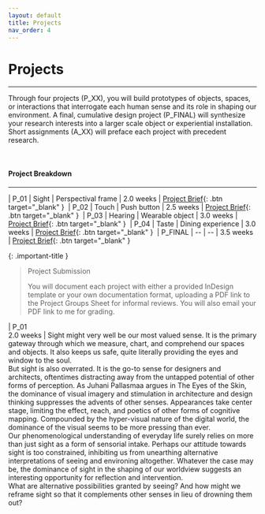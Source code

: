 ```yaml
---
layout: default
title: Projects
nav_order: 4
---
```


# Projects

---

Through four projects (P_XX), you will build prototypes of objects, spaces, or interactions that interrogate each human sense and its role in shaping our environment. A final, cumulative design project (P_FINAL) will synthesize your research interests into a larger scale object or experiential installation. Short assignments (A_XX) will preface each project with precedent research.

<br>

#### Project Breakdown

---

| P_01            | Sight          | Perspectival frame   | 2.0 weeks      | <span class="fs-3">[Project Brief](http://example.com/){: .btn target="_blank" }</span>&nbsp;
| P_02            | Touch          | Push button          | 2.5 weeks      | <span class="fs-3">[Project Brief](http://example.com/){: .btn target="_blank" }</span>&nbsp;
| P_03            | Hearing        | Wearable object      | 3.0 weeks      | <span class="fs-3">[Project Brief](http://example.com/){: .btn target="_blank" }</span>&nbsp;
| P_04            | Taste          | Dining experience    | 3.0 weeks      | <span class="fs-3">[Project Brief](http://example.com/){: .btn target="_blank" }</span>&nbsp;
| P_FINAL         | --             | --                   | 3.5 weeks      | <span class="fs-3">[Project Brief](http://example.com/){: .btn target="_blank" }</span>&nbsp;

{: .important-title }
> Project Submission
>
> You will document each project with either a provided InDesign template or your own documentation format, uploading a PDF link to the Project Groups Sheet for informal reviews. You will also email your PDF link to me for grading.


| P_01 <br> 2.0 weeks      | Sight might very well be our most valued sense. It is the primary gateway through which we measure, chart, and comprehend our spaces and objects. It also keeps us safe, quite literally providing the eyes and window to the soul. <br> But sight is also overrated. It is the go-to sense for designers and architects, oftentimes distracting away from the untapped potential of other forms of perception. As Juhani Pallasmaa argues in The Eyes of the Skin, the dominance of visual imagery and stimulation in architecture and design thinking suppresses the advents of other senses. Appearances take center stage, limiting the effect, reach, and poetics of other forms of cognitive mapping. Compounded by the hyper-visual nature of the digital world, the dominance of the visual seems to be more pressing than ever. <br> Our phenomenological understanding of everyday life surely relies on more than just sight as a form of sensorial intake. Perhaps our attitude towards sight is too constrained, inhibiting us from unearthing alternative interpretations of seeing and environing altogether. Whatever the case may be, the dominance of sight in the shaping of our worldview suggests an interesting opportunity for reflection and intervention. <br> What are alternative possibilities granted by seeing? And how might we reframe sight so that it complements other senses in lieu of drowning them out?
